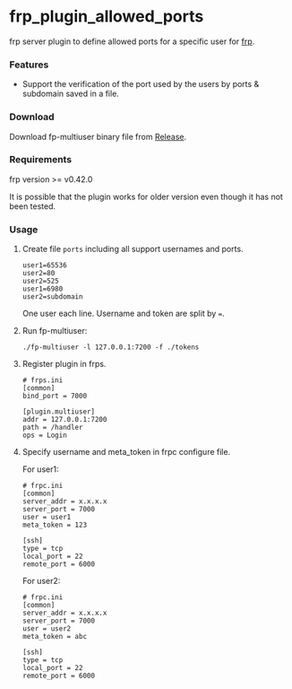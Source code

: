 # frp_plugin_allowed_ports

frp server plugin to define allowed ports for a specific user for [frp](https://github.com/fatedier/frp).




### Features

* Support the verification of the port used by the users by ports & subdomain saved in a file. 

### Download

Download fp-multiuser binary file from [Release](https://github.com/Parmicciano/frp_plugin_allowed_ports/releases).

### Requirements

frp version >= v0.42.0

It is possible that the plugin works for older version even though it has not been tested. 

### Usage

1. Create file `ports` including all support usernames and ports.

    ```
    user1=65536
    user2=80
    user2=525
    user1=6980
    user2=subdomain
    ```

    One user each line. Username and token are split by `=`.

2. Run fp-multiuser:

    `./fp-multiuser -l 127.0.0.1:7200 -f ./tokens`

3. Register plugin in frps.

    ```
    # frps.ini
    [common]
    bind_port = 7000

    [plugin.multiuser]
    addr = 127.0.0.1:7200
    path = /handler
    ops = Login
    ```

4. Specify username and meta_token in frpc configure file.

    For user1:

    ```
    # frpc.ini
    [common]
    server_addr = x.x.x.x
    server_port = 7000
    user = user1
    meta_token = 123

    [ssh]
    type = tcp
    local_port = 22
    remote_port = 6000
    ```

    For user2:

    ```
    # frpc.ini
    [common]
    server_addr = x.x.x.x
    server_port = 7000
    user = user2
    meta_token = abc

    [ssh]
    type = tcp
    local_port = 22
    remote_port = 6000
    ```

